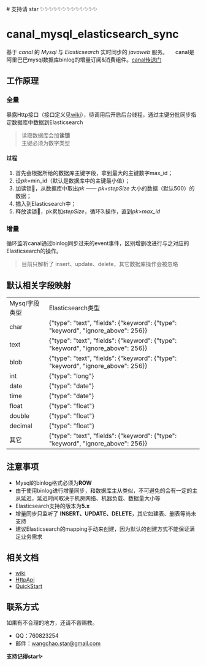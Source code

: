 # 支持请 star ✨✨✨✨✨✨✨✨✨✨✨✨✨
# canal_mysql_elasticsearch_sync

基于 *canal* 的 *Mysql* 与 *Elasticsearch* 实时同步的 *javaweb* 服务。    
canal是阿里巴巴mysql数据库binlog的增量订阅&消费组件。[canal传送门](https://github.com/alibaba/canal)

## 工作原理
### 全量
暴露Http接口（接口定义见[wiki](https://github.com/starcwang/canal_mysql_elasticsearch_sync/wiki/HttpApi)），待调用后开启后台线程，通过主键分批同步指定数据库中数据到Elasticsearch
> 读取数据库会加**读锁**   
> 主键必须为数字类型
#### 过程
1. 首先会根据所给的数据库主键字段，拿到最大的主键数字max_id；
2. 设*pk*=min_id（默认是数据库中的主键最小值）；
2. 加读锁🔐，从数据库中取出*pk* —— *pk*+*stepSize* 大小的数据（默认500）的数据；
3. 插入到Elasticsearch中；
4. 释放读锁🔐，pk累加*stepSize*，循环3.操作，直到*pk*>*max_id*

### 增量
循环监听canal通过binlog同步过来的event事件，区别增删改进行与之对应的Elasticsearch的操作。
> 目前只解析了 insert、update、delete，其它数据库操作会被忽略

## 默认相关字段映射
<table  class="bbcode"> 
<tr>  
<td>Mysql字段类型</td>
<td>Elasticsearch类型</td>
</tr>
<tr>  
<td>char</td>
<td>{"type": "text", "fields": {"keyword": {"type": "keyword", "ignore_above": 256}}</td>
</tr>
<tr>  
<td>text</td>
<td>{"type": "text", "fields": {"keyword": {"type": "keyword", "ignore_above": 256}}</td>
</tr>
<tr>  
<td>blob</td>
<td>{"type": "text", "fields": {"keyword": {"type": "keyword", "ignore_above": 256}}</td>
</tr>
<tr>  
<td>int</td>
<td>{"type": "long"}</td>
</tr>
<tr>  
<td>date</td>
<td>{"type": "date"}</td>
</tr>
<tr>  
<td>time</td>
<td>{"type": "date"}</td>
</tr>
<tr>  
<td>float</td>
<td>{"type": "float"}</td>
</tr>
<tr>  
<td>double</td>
<td>{"type": "float"}</td>
</tr>
<tr>  
<td>decimal</td>
<td>{"type": "float"}</td>
</tr>
<tr>  
<td>其它</td>
<td>{"type": "text", "fields": {"keyword": {"type": "keyword", "ignore_above": 256}}</td>
</tr>
</table> 

## 注意事项
- Mysql的binlog格式必须为**ROW**
- 由于使用binlog进行增量同步，和数据库主从类似，不可避免的会有一定的主从延迟，延迟时间取决于机房网络、机器负载、数据量大小等
- Elasticsearch支持的版本为**5.x**
- 增量同步只监听了 **INSERT、UPDATE、DELETE**，其它如建表、删表等尚未支持
- 建议Elasticsearch的mapping手动来创建，因为默认的创建方式不能保证满足业务需求

## 相关文档
- [wiki](https://github.com/starcwang/canal_mysql_elasticsearch_sync/wiki)
- [HttpApi](https://github.com/starcwang/canal_mysql_elasticsearch_sync/wiki/HttpApi)
- [QuickStart](https://github.com/starcwang/canal_mysql_elasticsearch_sync/wiki/QuickStart)

## 联系方式
如果有不合理的地方，还请不吝赐教。
- QQ：760823254
- 邮件：wangchao.star@gmail.com   
 
**支持记得star✨**
